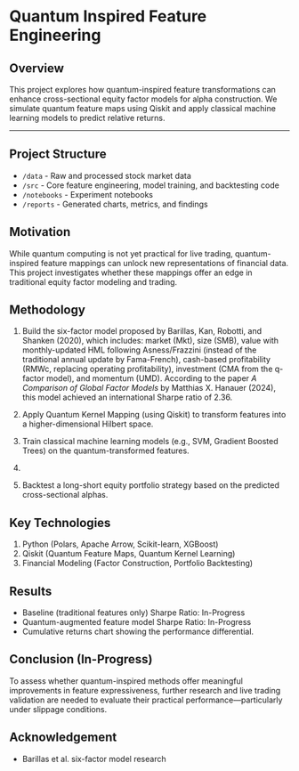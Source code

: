 # Quantum Inspired Feature Engineering

## Overview
This project explores how quantum-inspired feature transformations can enhance cross-sectional equity factor models for alpha construction.
We simulate quantum feature maps using Qiskit and apply classical machine learning models to predict relative returns.

---

## Project Structure
- `/data` - Raw and processed stock market data
- `/src` - Core feature engineering, model training, and backtesting code
- `/notebooks` - Experiment notebooks
- `/reports` - Generated charts, metrics, and findings

## Motivation
While quantum computing is not yet practical for live trading, quantum-inspired feature mappings can unlock new representations of financial data. 
This project investigates whether these mappings offer an edge in traditional equity factor modeling and trading.

## Methodology
1. Build the six-factor model proposed by Barillas, Kan, Robotti, and Shanken (2020), which includes: market (Mkt), size (SMB), value with monthly-updated HML following Asness/Frazzini (instead of the traditional annual update by Fama-French), cash-based profitability (RMWc, replacing operating profitability), investment (CMA from the q-factor model), and momentum (UMD). According to the paper *A Comparison of Global Factor Models* by Matthias X. Hanauer (2024), this model achieved an international Sharpe ratio of 2.36.

2. Apply Quantum Kernel Mapping (using Qiskit) to transform features into a higher-dimensional Hilbert space.
   
3. Train classical machine learning models (e.g., SVM, Gradient Boosted Trees) on the quantum-transformed features.
4. 
5. Backtest a long-short equity portfolio strategy based on the predicted cross-sectional alphas.

## Key Technologies
1. Python (Polars, Apache Arrow, Scikit-learn, XGBoost)
2. Qiskit (Quantum Feature Maps, Quantum Kernel Learning)
3. Financial Modeling (Factor Construction, Portfolio Backtesting)

## Results
- Baseline (traditional features only) Sharpe Ratio: In-Progress
- Quantum-augmented feature model Sharpe Ratio: In-Progress
- Cumulative returns chart showing the performance differential.

## Conclusion (In-Progress)
To assess whether quantum-inspired methods offer meaningful improvements in feature expressiveness, further research and live trading validation are needed to evaluate their practical performance—particularly under slippage conditions.

## Acknowledgement
- Barillas et al. six-factor model research


